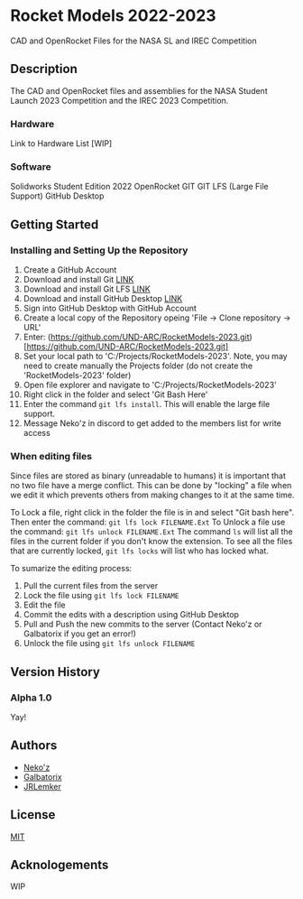# Rocket Models 2022-2023
CAD and OpenRocket Files for the NASA SL and IREC Competition
## Description
The CAD and OpenRocket files and assemblies for the NASA Student Launch 2023 Competition and the IREC 2023 Competition.
### Hardware
Link to Hardware List [WIP]
### Software
Solidworks Student Edition 2022
OpenRocket
GIT
GIT LFS (Large File Support)
GitHub Desktop
## Getting Started
### Installing and Setting Up the Repository
1) Create a GitHub Account
2) Download and install Git [LINK](https://git-scm.com/downloads)
3) Download and install Git LFS [LINK](https://git-lfs.github.com/)
4) Download and install GitHub Desktop [LINK](https://desktop.github.com/)
5) Sign into GitHub Desktop with GitHub Account
6) Create a local copy of the Repository opeing 'File -> Clone repository -> URL'
7) Enter: (https://github.com/UND-ARC/RocketModels-2023.git)[https://github.com/UND-ARC/RocketModels-2023.git]
8) Set your local path to 'C:/Projects/RocketModels-2023'. Note, you may need to create manually the Projects folder (do not create the 'RocketModels-2023' folder)
9) Open file explorer and navigate to 'C:/Projects/RocketModels-2023'
10) Right click in the folder and select 'Git Bash Here'
11) Enter the command `git lfs install`. This will enable the large file support.
12) Message Neko'z in discord to get added to the members list for write access
### When editing files
Since files are stored as binary (unreadable to humans) it is important that no two file have a merge conflict. This can be done by "locking" a file when we edit it which prevents others from making changes to it at the same time.

To Lock a file, right click in the folder the file is in and select "Git bash here". Then enter the command:
`git lfs lock FILENAME.Ext`
To Unlock a file use the command:
`git lfs unlock FILENAME.Ext`
The command `ls` will list all the files in the current folder if you don't know the extension. To see all the files that are currently locked, `git lfs locks` will list who has locked what.

To sumarize the editing process:
1) Pull the current files from the server
2) Lock the file using `git lfs lock FILENAME`
3) Edit the file
4) Commit the edits with a description using GitHub Desktop
5) Pull and Push the new commits to the server (Contact Neko'z or Galbatorix if you get an error!)
6) Unlock the file using `git lfs unlock FILENAME`

## Version History
### Alpha 1.0
Yay!
## Authors
- [Neko'z](mailto:zachariah.palmer@und.edu)
- [Galbatorix](mailto:mason.motschke@und.edu)
- [JRLemker](mailto:joseph.lemker@und.edu)
## License
[MIT](LICENSE)
## Acknologements
WIP
